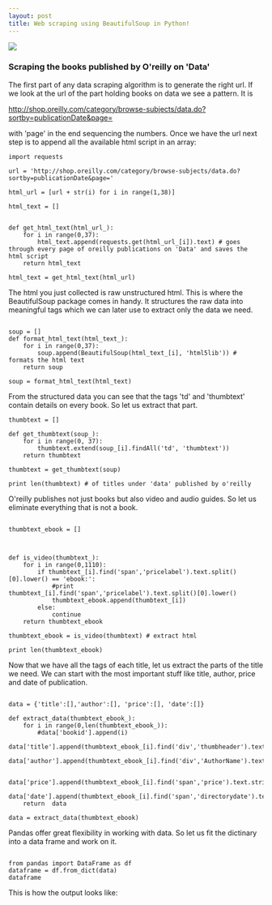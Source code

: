 ```yaml
---
layout: post
title: Web scraping using BeautifulSoup in Python!
---
```


![](https://s-media-cache-ak0.pinimg.com/736x/35/d6/d6/35d6d65a709e9b73f6795c02fbb203d0.jpg)


### Scraping the books published by O'reilly on 'Data'

The first part of any data scraping algorithm is to generate the right url. If we look at the url of the part holding books on data we see a pattern. It is 

http://shop.oreilly.com/category/browse-subjects/data.do?sortby=publicationDate&page=

with 'page' in the end sequencing the numbers. Once we have the url next step is to append all the available html script in an array:

```
import requests

url = 'http://shop.oreilly.com/category/browse-subjects/data.do?sortby=publicationDate&page='

html_url = [url + str(i) for i in range(1,38)] 

html_text = []


def get_html_text(html_url_):
    for i in range(0,37): 
        html_text.append(requests.get(html_url_[i]).text) # goes through every page of oreilly publications on 'Data' and saves the html script
    return html_text

html_text = get_html_text(html_url)

```

The html you just collected is raw unstructured html. This is where the BeautifulSoup package comes in handy. It structures the raw data into meaningful tags which we can later use to extract only the data we need. 

```

soup = []
def format_html_text(html_text_): 
    for i in range(0,37):
        soup.append(BeautifulSoup(html_text_[i], 'html5lib')) # formats the html text
    return soup   

soup = format_html_text(html_text)

```

From the structured data you can see that the tags 'td' and 'thumbtext' contain details on every book. So let us extract that part. 

```
thumbtext = []

def get_thumbtext(soup_):
    for i in range(0, 37): 
        thumbtext.extend(soup_[i].findAll('td', 'thumbtext'))
    return thumbtext

thumbtext = get_thumbtext(soup)

print len(thumbtext) # of titles under 'data' published by o'reilly

```

O'reilly publishes not just books but also video and audio guides. So let us eliminate everything that is not a book. 

```

thumbtext_ebook = []



def is_video(thumbtext_):
    for i in range(0,1110): 
        if thumbtext_[i].find('span','pricelabel').text.split()[0].lower() == 'ebook:':
            #print thumbtext_[i].find('span','pricelabel').text.split()[0].lower()
            thumbtext_ebook.append(thumbtext_[i])
        else: 
            continue
    return thumbtext_ebook

thumbtext_ebook = is_video(thumbtext) # extract html 

print len(thumbtext_ebook)

```

Now that we have all the tags of each title, let us extract the parts of the title we need. We can start with the most important stuff like title, author, price and date of publication. 

```

data = {'title':[],'author':[], 'price':[], 'date':[]}

def extract_data(thumbtext_ebook_):
    for i in range(0,len(thumbtext_ebook_)):
        #data['bookid'].append(i)
        data['title'].append(thumbtext_ebook_[i].find('div','thumbheader').text.strip())
        data['author'].append(thumbtext_ebook_[i].find('div','AuthorName').text.strip())
        
        data['price'].append(thumbtext_ebook_[i].find('span','price').text.strip())
        data['date'].append(thumbtext_ebook_[i].find('span','directorydate').text.strip())
    return  data

data = extract_data(thumbtext_ebook)

```

Pandas offer great flexibility in working with data. So let us fit the dictinary into a data frame and work on it. 

```

from pandas import DataFrame as df
dataframe = df.from_dict(data) 
dataframe

```

This is how the output looks like: 







